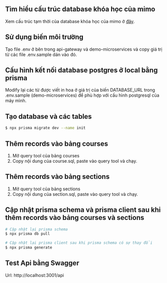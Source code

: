## Tìm hiểu cấu trúc database khóa học của mimo

Xem cấu trúc tạm thời của database khóa học của mimo ở [đây](https://dbdiagram.io/d/hihi-6607ba1837b7e33fd716ebf6).

## Sử dụng biến môi trường

Tạo file .env ở bên trong api-gateway và demo-microservices và copy giá trị từ các file .env.sample dán vào đó.

## Cấu hình kết nối database postgres ở local bằng prisma

Modify lại các từ được viết in hoa ở giá trị của biến DATABASE_URL trong .env.sample (demo-microservices) để phù hợp với cấu hình postgresql của máy mình.

## Tạo database và các tables

```bash
$ npx prisma migrate dev --name init
```

## Thêm records vào bảng courses

1. Mở query tool của bảng courses
2. Copy nội dung của course.sql, paste vào query tool và chạy.

## Thêm records vào bảng sections

1. Mở query tool của bảng sections
2. Copy nội dung của section.sql, paste vào query tool và chạy.

## Cập nhật prisma schema và prisma client sau khi thêm records vào bảng courses và sections

```bash
# Cập nhật lại prisma schema
$ npx prisma db pull

# Cập nhật lại prisma client sau khi prisma schema có sự thay đổi
$ npx prisma generate
```

## Test Api bằng Swagger

Url: http://localhost:3001/api

